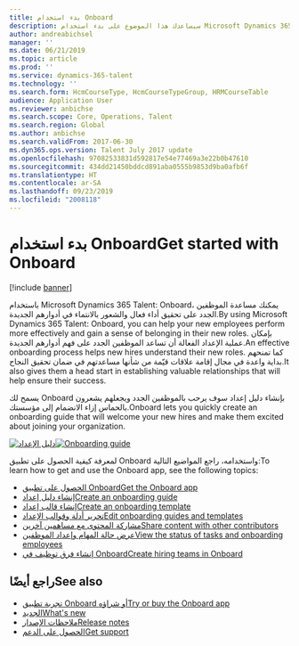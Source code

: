 ```yaml
---
title: بدء استخدام Onboard
description: سيساعدك هذا الموضوع على بدء استخدام Microsoft Dynamics 365 Talent - Onboard. بإمكان تطبيق Onboard أن يساعد الموظفين الجدد على تحقيق انطلاقة قوية في عملهم من خلال تزويدهم بدليل ينقلهم بسلاسة عبر عملية الإعداد.
author: andreabichsel
manager: ''
ms.date: 06/21/2019
ms.topic: article
ms.prod: ''
ms.service: dynamics-365-talent
ms.technology: ''
ms.search.form: HcmCourseType, HcmCourseTypeGroup, HRMCourseTable
audience: Application User
ms.reviewer: anbichse
ms.search.scope: Core, Operations, Talent
ms.search.region: Global
ms.author: anbichse
ms.search.validFrom: 2017-06-30
ms.dyn365.ops.version: Talent July 2017 update
ms.openlocfilehash: 97082533831d592817e54e77469a3e22b0b47610
ms.sourcegitcommit: 434dd21450bddcd891aba0555b9853d9ba0afb6f
ms.translationtype: HT
ms.contentlocale: ar-SA
ms.lasthandoff: 09/23/2019
ms.locfileid: "2008118"
---
```

# <a name="get-started-with-onboard"></a><span data-ttu-id="421e8-104">بدء استخدام Onboard</span><span class="sxs-lookup"><span data-stu-id="421e8-104">Get started with Onboard</span></span>

[!include [banner](includes/banner.md)]

<span data-ttu-id="421e8-105">باستخدام Microsoft Dynamics 365 Talent: Onboard، يمكنك مساعدة الموظفين الجدد على تحقيق أداء فعال والشعور بالانتماء في أدوارهم الجديدة.</span><span class="sxs-lookup"><span data-stu-id="421e8-105">By using Microsoft Dynamics 365 Talent: Onboard, you can help your new employees perform more effectively and gain a sense of belonging in their new roles.</span></span> <span data-ttu-id="421e8-106">بإمكان عملية الإعداد الفعالة أن تساعد الموظفين الجدد على فهم أدوارهم الجديدة.</span><span class="sxs-lookup"><span data-stu-id="421e8-106">An effective onboarding process helps new hires understand their new roles.</span></span> <span data-ttu-id="421e8-107">كما تمنحهم بداية واعدة في مجال إقامة علاقات قيّمة من شأنها مساعدتهم في ضمان تحقيق النجاح.</span><span class="sxs-lookup"><span data-stu-id="421e8-107">It also gives them a head start in establishing valuable relationships that will help ensure their success.</span></span>

<span data-ttu-id="421e8-108">يسمح لك Onboard بإنشاء دليل إعداد سوف يرحب بالموظفين الجدد ويجعلهم يشعرون بالحماس إزاء الانضمام إلى مؤسستك.</span><span class="sxs-lookup"><span data-stu-id="421e8-108">Onboard lets you quickly create an onboarding guide that will welcome your new hires and make them excited about joining your organization.</span></span>

<span data-ttu-id="421e8-109">[![دليل الإعداد](./media/onboard-onboarding-guide.png)](./media/onboard-onboarding-guide.png)</span><span class="sxs-lookup"><span data-stu-id="421e8-109">[![Onboarding guide](./media/onboard-onboarding-guide.png)](./media/onboard-onboarding-guide.png)</span></span>

<span data-ttu-id="421e8-110">لمعرفة كيفية الحصول على تطبيق Onboard واستخدامه، راجع المواضيع التالية:</span><span class="sxs-lookup"><span data-stu-id="421e8-110">To learn how to get and use the Onboard app, see the following topics:</span></span>

- [<span data-ttu-id="421e8-111">الحصول على تطبيق Onboard</span><span class="sxs-lookup"><span data-stu-id="421e8-111">Get the Onboard app</span></span>](./onboard-get-app.md)
- [<span data-ttu-id="421e8-112">إنشاء دليل إعداد</span><span class="sxs-lookup"><span data-stu-id="421e8-112">Create an onboarding guide</span></span>](./onboard-create-guide.md)
- [<span data-ttu-id="421e8-113">إنشاء قالب إعداد</span><span class="sxs-lookup"><span data-stu-id="421e8-113">Create an onboarding template</span></span>](./onboard-create-template.md)
- [<span data-ttu-id="421e8-114">تحرير أدلة وقوالب الإعداد</span><span class="sxs-lookup"><span data-stu-id="421e8-114">Edit onboarding guides and templates</span></span>](./onboard-edit-guides-templates.md)
- [<span data-ttu-id="421e8-115">مشاركة المحتوى مع مساهمين آخرين</span><span class="sxs-lookup"><span data-stu-id="421e8-115">Share content with other contributors</span></span>](./onboard-share-template.md)
- [<span data-ttu-id="421e8-116">عرض حالة المهام وإعداد الموظفين</span><span class="sxs-lookup"><span data-stu-id="421e8-116">View the status of tasks and onboarding employees</span></span>](./onboard-view-status.md)
- [<span data-ttu-id="421e8-117">إنشاء فرق توظيف في Onboard‎</span><span class="sxs-lookup"><span data-stu-id="421e8-117">Create hiring teams in Onboard</span></span>](./onboard-create-team.md)

## <a name="see-also"></a><span data-ttu-id="421e8-118">راجع أيضًا</span><span class="sxs-lookup"><span data-stu-id="421e8-118">See also</span></span>

- [<span data-ttu-id="421e8-119">تجربة تطبيق Onboard أو شراؤه</span><span class="sxs-lookup"><span data-stu-id="421e8-119">Try or buy the Onboard app</span></span>](https://dynamics.microsoft.com/talent/onboard/)
- [<span data-ttu-id="421e8-120">الجديد</span><span class="sxs-lookup"><span data-stu-id="421e8-120">What's new</span></span>](./whats-new.md)
- [<span data-ttu-id="421e8-121">ملاحظات الإصدار</span><span class="sxs-lookup"><span data-stu-id="421e8-121">Release notes</span></span>](https://docs.microsoft.com/business-applications-release-notes/index)
- [<span data-ttu-id="421e8-122">الحصول على الدعم</span><span class="sxs-lookup"><span data-stu-id="421e8-122">Get support</span></span>](./talent-support.md)
